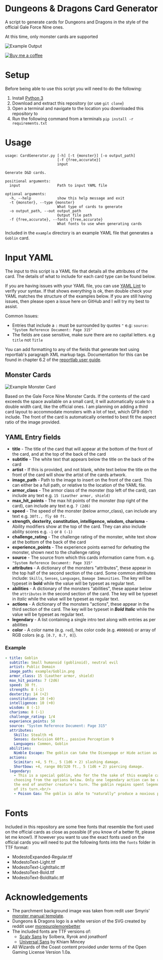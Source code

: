 # Dungeons & Dragons Card Generator
A script to generate cards for Dungeons and Dragons in the style of the official Gale Force Nine ones.

At this time, only monster cards are supported

<meta property="og:image"
    content="https://raw.githubusercontent.com/ep1cman/DnD-Card-Generator/master/docs/monster.png" />
![Example Output](docs/monster.png)

[![Buy me a coffee](https://www.buymeacoffee.com/assets/img/custom_images/black_img.png)](https://www.buymeacoffee.com/ep1cman)

# Setup
Before being able to use this script you will need to do the following:
 1. Install [Python 3](https://www.python.org/downloads/)
 1. Download and extract this repository (or use `git clone`)
 1. Open a terminal and navigate to the location you downloaded this repository to
 1. Run the following command from a terminals
 ```pip install -r requirements.txt```

# Usage
```
usage: CardGenerator.py [-h] [-t {monster}] [-o output_path]
                        [-f {free,accurate}]
                        input

Generate D&D cards.

positional arguments:
  input                 Path to input YAML file

optional arguments:
  -h, --help            show this help message and exit
  -t {monster}, --type {monster}
                        What type of cards to generate
  -o output_path, --out output_path
                        Output file path
  -f {free,accurate}, --fonts {free,accurate}
                        What fonts to use when generating cards
```
Included in the `example` directory is an example YAML file that generates a `Goblin` card.

# Input YAML
The input to this script is a YAML file that details all the attributes of the card. The details of what to include for each card type can be found below.

If you are having issues with your YAML file, you can use [YAML Lint](http://www.yamllint.com/) to verify your syntax. If that shows everything is ok, then double check your YAML matches the structure of the examples below. If you are still having issues, then please open a issue here on GitHub and I will try my best to assist.

Common Issues:
 - Entries that include a `:` must be surrounded by quotes `"` e.g: ``source: "System Reference Document: Page 315"``
 - The fields are case sensitive, make sure there are no capital letters. e.g ``title`` not ``Title``

You can add formatting to any of the fields that generate text using reportlab's paragraph XML markup tags. Documentation for this can be found in chapter 6.2 of the [reportlab user guide](https://www.reportlab.com/docs/reportlab-userguide.pdf).

## Monster Cards
![Example Monster Card](docs/monster.png)

Based on the Gale Force Nine Monster Cards. If the contents of the card exceeds the space available on a small card, it will automatically scale to a double width card, like the official ones. I am planning on adding a third card layout to accommodate monsters with a lot of text, which GF9 didn't include. The front of the card is automatically oriented to best fit the aspect ratio of the image provided.

## YAML Entry fields
- **title** - The title of the card that will appear at the bottom of the front of the card, and at the top of the back of the card
- **subtitle** - The white text that appears below the title on the back of the card
- **artist** - If this is provided, and not blank, white text below the title on the front of the card will show the artist of the cards artwork.
- **image_path** - Path to the image to insert on the front of the card. This can either be a full path, or relative to the location of the YAML file.
- **armor_class** - The armor class of the monster (top left of the card), can include any text e.g. ``15 (Leather armor, shield)``
- **max_hit_points** - The max hit points of the monster (top right of the card), can include any text e.g. ``7 (2d6)``
- **speed** - The speed of the monster (below armor_class), can include any text e.g. ``30ft., fly 60 ft.``
- **strength, dexterity, constitution, intelligence, wisdom, charisma** - Ability modifiers show at the top of the card. They can also include ability scores e.g. `-1` or `8 (-1)`
- **challenge_rating** - The challenge rating of the monster, white text show at the bottom of the back of the card
- **experience_points** - The experience points earned for defeating the monster, shown next to the challenge rating
- **source** - The source from which this cards information came from. e.g. ``"System Reference Document: Page 315"``
- **attributes** - A dictionary of the monsters "attributes", these appear in the top half of the second section of the card. Some common attributes include: `Skills`, `Senses`, `Languages`, `Damage Immunities`. The key will be typeset in **bold** while the value will be typeset as regular text.
- **abilities** - A dictionary of the monsters "abilities", these appear below the ``attributes`` in the second section of the card. The key will be typeset in *Italic* while the value will be typeset as regular text.
- **actions** - A dictionary of the monsters "actions", these appear in the third section of the card. The key will be typeset in **_Bold Italic_** while the value will be typeset as regular text.
- **legendary** - A list containing a single intro text along with entries as per abilities
- **color** - A color name (e.g. `red`), hex color code (e.g. `#0000dd`) or array of RGB colors (e.g. `[0.7, 0.7, 0]`).

### Example
``` YAML
- title: Goblin
  subtitle: Small humanoid (goblinoid), neutral evil
  artist: Public Domain
  image_path: example/Goblin.png
  armor_class: 15 (Leather armor, shield)
  max_hit_points: 7 (2d6)
  speed: 30 ft.
  strength: 8 (-1)
  dexterity: 14 (+2)
  constitution: 10 (+0)
  intelligence: 10 (+0)
  wisdom: 8 (-1)
  charisma: 8 (-1)
  challenge_rating: 1/4
  experience_points: 50
  source: "System Reference Document: Page 315"
  attributes:
    Skills: Stealth +6
    Senses: darkvision 60ft., passive Perception 9
    Languages: Common, Goblin
  abilities:
    Nimble Escape: The goblin can take the Disengage or Hide action as a bonus action on each of its turns.
  actions:
    Scimitar: +4, 5 ft., 5 (1d6 + 2) slashing damage.
    Shortbow: +4, range 80/320 ft., 5 (1d6 + 2) piercing damage.
  legendary:
    - This is a special goblin, who for the the sake of this example can take 3 legendary actions,
    choosing from the options below. Only one legendary action can be used at a time and only at
    the end of another creature's turn. The goblin regains spent legendary actions at the start
    of its turn.<br/>
    - Poison Gas: The goblin is able to "naturally" produce a noxious poison gas cloud, that causes 1 (1d4) of poison damage
```


# Fonts
Included in this repository are some free fonts that resemble the font used on the
official cards as close as possible (if you know of a better fit, please let me 
know!). If however you want to use the exact fonts used on the official cards you 
will need to put the following fonts into the `fonts` folder in TTF format:
- ModestoExpanded-Regular.ttf
- ModestoText-Light.ttf
- ModestoText-LightItalic.ttf
- ModestoText-Bold.ttf
- ModestoText-BoldItalic.ttf

# Acknowledgements
 - The parchment background image was taken from redit user Smyris' [monster manual template](https://www.reddit.com/r/DnD/comments/2x8u77/5e_tried_to_recreate_the_monster_manuals_style/).
 - Dungeons & Dragons logo is a white version of the SVG created by reddit user [morepurplemorebetter](https://www.reddit.com/r/DnD/comments/4t57fn/dd_5e_vector_icons/)
 - The included fonts are TTF versions of:
    - [Scaly Sans](https://github.com/jonathonf/solbera-dnd-fonts) by Solbera, Ryrok and jonathonf
    - [Universal Sans](https://www.dafont.com/universal-serif.font) by Khiam Mincey
 - All Wizards of the Coast content provided under terms of the Open Gaming License Version 1.0a.